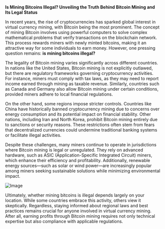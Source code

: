 **Is Mining Bitcoins Illegal? Unveiling the Truth Behind Bitcoin Mining and Its Legal Status**

In recent years, the rise of cryptocurrencies has sparked global interest in virtual currency mining, with Bitcoin being the most prominent. The concept of mining Bitcoin involves using powerful computers to solve complex mathematical problems that verify transactions on the blockchain network. This process rewards miners with newly minted bitcoins, making it an attractive way for some individuals to earn money. However, one pressing question remains: **is mining bitcoins illegal?**

The legality of Bitcoin mining varies significantly across different countries. In nations like the United States, Bitcoin mining is not explicitly outlawed, but there are regulatory frameworks governing cryptocurrency activities. For instance, miners must comply with tax laws, as they may need to report income earned through mining as taxable revenue. Similarly, countries such as Canada and Germany also allow Bitcoin mining under certain conditions, provided miners adhere to local financial regulations.

On the other hand, some regions impose stricter controls. Countries like China have historically banned cryptocurrency mining due to concerns over energy consumption and its potential impact on financial stability. Other nations, including Iran and North Korea, prohibit Bitcoin mining entirely due to sanctions or security reasons. These restrictions often stem from fears that decentralized currencies could undermine traditional banking systems or facilitate illegal activities.

Despite these challenges, many miners continue to operate in jurisdictions where Bitcoin mining is legal or unregulated. They rely on advanced hardware, such as ASIC (Application-Specific Integrated Circuit) miners, which enhance their efficiency and profitability. Additionally, renewable energy sources—such as solar or wind power—are increasingly popular among miners seeking sustainable solutions while minimizing environmental impact.

![Image](https://github.com/user-attachments/assets/31692037-0104-4703-abd1-696b6a7dd41b)

Ultimately, whether mining bitcoins is illegal depends largely on your location. While some countries embrace this activity, others view it skeptically. Regardless, staying informed about regional laws and best practices remains crucial for anyone involved in virtual currency mining. After all, earning profits through Bitcoin mining requires not only technical expertise but also compliance with applicable regulations.